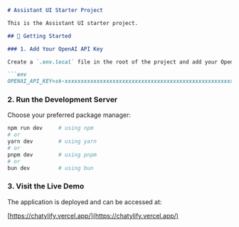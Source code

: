 

````markdown
# Assistant UI Starter Project

This is the Assistant UI starter project.

## 🚀 Getting Started

### 1. Add Your OpenAI API Key

Create a `.env.local` file in the root of the project and add your OpenAI API key:

```env
OPENAI_API_KEY=sk-xxxxxxxxxxxxxxxxxxxxxxxxxxxxxxxxxxxxxxxxxxxxxxxxxxxxxxxxxxxx
````

### 2. Run the Development Server

Choose your preferred package manager:

```bash
npm run dev     # using npm
# or
yarn dev        # using yarn
# or
pnpm dev        # using pnpm
# or
bun dev         # using bun
```

### 3. Visit the Live Demo

The application is deployed and can be accessed at:

[https://chatylify.vercel.app/](https://chatylify.vercel.app/)

